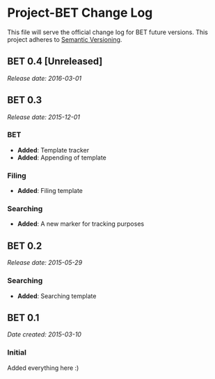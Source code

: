 # Project-BET Change Log
This file will serve the official change log for BET future versions.
This project adheres to [Semantic Versioning](http://semver.org/).

## BET 0.4 [Unreleased]
_Release date: 2016-03-01_

## BET 0.3
_Release date: 2015-12-01_

### BET
* **Added**: Template tracker
* **Added**: Appending of template      

### Filing
* **Added**: Filing template

### Searching
* **Added**: A new marker for tracking purposes

## BET 0.2
_Release date: 2015-05-29_

### Searching
* **Added**: Searching template

## BET 0.1
_Date created: 2015-03-10_

### Initial
Added everything here :)
